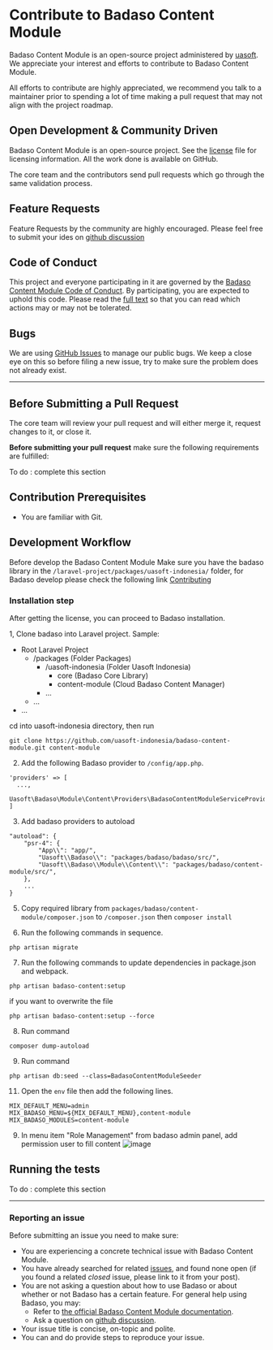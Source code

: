 # Contribute to Badaso Content Module

Badaso Content Module is an open-source project administered by [uasoft](https://soft.uatech.co.id). We appreciate your interest and efforts to contribute to Badaso Content Module.

All efforts to contribute are highly appreciated, we recommend you talk to a maintainer prior to spending a lot of time making a pull request that may not align with the project roadmap.

## Open Development & Community Driven

Badaso Content Module is an open-source project. See the [license](https://github.com/uasoft-indonesia/badaso-content-module/blob/master/license) file for licensing information. All the work done is available on GitHub.

The core team and the contributors send pull requests which go through the same validation process.

## Feature Requests

Feature Requests by the community are highly encouraged. Please feel free to submit your ides on [github discussion](https://github.com/uasoft-indonesia/badaso-content-module/discussions/categories/ideas)

## Code of Conduct

This project and everyone participating in it are governed by the [Badaso Content Module Code of Conduct](code_of_conduct.md). By participating, you are expected to uphold this code. Please read the [full text](code_of_conduct.md) so that you can read which actions may or may not be tolerated.

## Bugs

We are using [GitHub Issues](https://github.com/uasoft-indonesia/badaso-content-module/issues) to manage our public bugs. We keep a close eye on this so before filing a new issue, try to make sure the problem does not already exist.

---

## Before Submitting a Pull Request

The core team will review your pull request and will either merge it, request changes to it, or close it.

**Before submitting your pull request** make sure the following requirements are fulfilled:

To do : complete this section

## Contribution Prerequisites

- You are familiar with Git.

## Development Workflow

Before develop the Badaso Content Module Make sure you have the badaso library in the `/laravel-project/packages/uasoft-indonesia/` folder, for Badaso develop please check the following link [Contributing](https://github.com/uasoft-indonesia/badaso/blob/main/CONTRIBUTING.md)

### Installation step

After getting the license, you can proceed to Badaso installation.

1, Clone badaso into Laravel project. Sample:
- Root Laravel Project
  - /packages (Folder Packages)
    - /uasoft-indonesia (Folder Uasoft Indonesia)
      - core (Badaso Core Library) 
      - content-module (Cloud Badaso Content Manager)
    - ...
  - ...
- ...

cd into uasoft-indonesia directory, then run
```
git clone https://github.com/uasoft-indonesia/badaso-content-module.git content-module
```

2. Add the following Badaso provider to ```/config/app.php```.

```
'providers' => [
  ...,
  Uasoft\Badaso\Module\Content\Providers\BadasoContentModuleServiceProvider::class,
]
```

3. Add badaso providers to autoload

```
"autoload": {
    "psr-4": {
        "App\\": "app/",
        "Uasoft\\Badaso\\": "packages/badaso/badaso/src/",
        "Uasoft\\Badaso\\Module\\Content\\": "packages/badaso/content-module/src/",
    },
    ...
}
```

5. Copy required library from ```packages/badaso/content-module/composer.json``` to ```/composer.json``` then ```composer install```

6. Run the following commands in sequence.
```
php artisan migrate
```

7. Run the following commands to update dependencies in package.json and webpack.
```
php artisan badaso-content:setup
```
if you want to overwrite the file 
```
php artisan badaso-content:setup --force
```

8. Run command 
```
composer dump-autoload
```
9. Run command 
```
php artisan db:seed --class=BadasoContentModuleSeeder
```
11. Open the ```env``` file then add the following lines.
```
MIX_DEFAULT_MENU=admin
MIX_BADASO_MENU=${MIX_DEFAULT_MENU},content-module
MIX_BADASO_MODULES=content-module
```

9. In menu item "Role Management" from badaso admin panel, add permission user to fill content
![image](https://user-images.githubusercontent.com/55905844/118775952-a90f3380-b8b1-11eb-9c32-d672f686aeb1.png)

## Running the tests

To do : complete this section

---

### Reporting an issue

Before submitting an issue you need to make sure:

- You are experiencing a concrete technical issue with Badaso Content Module.
- You have already searched for related [issues](https://github.com/uasoft-indonesia/badaso-content-module/issues), and found none open (if you found a related _closed_ issue, please link to it from your post).
- You are not asking a question about how to use Badaso or about whether or not Badaso has a certain feature. For general help using Badaso, you may:
  - Refer to [the official Badaso Content Module documentation](https://github.com/uasoft-indonesia/badaso-content-module).
  - Ask a question on [github discussion](https://github.com/uasoft-indonesia/badaso-content-module/discussions).
- Your issue title is concise, on-topic and polite.
- You can and do provide steps to reproduce your issue.
